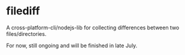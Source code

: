 # filediff
A cross-platform-cli/nodejs-lib for collecting differences between two files/directories.

For now, still ongoing and will be finished in late July.
